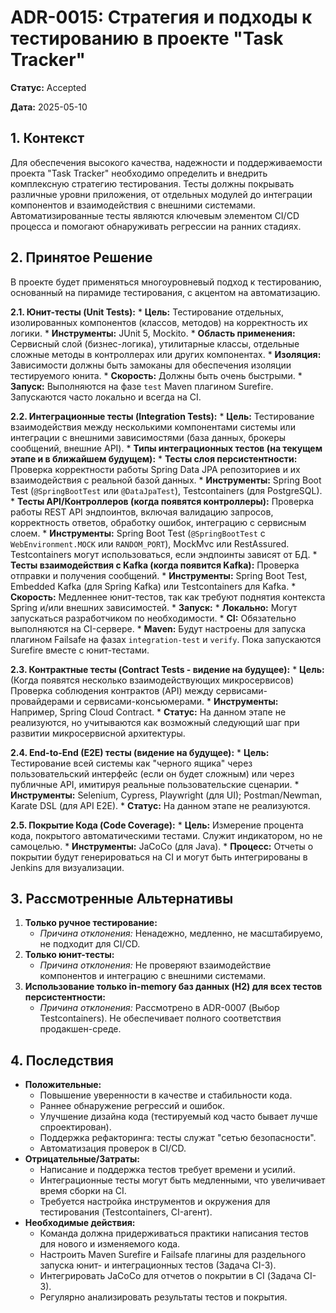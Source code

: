 # ADR-0015: Стратегия и подходы к тестированию в проекте "Task Tracker"

**Статус:** Accepted

**Дата:** 2025-05-10

## 1. Контекст

Для обеспечения высокого качества, надежности и поддерживаемости проекта "Task Tracker" необходимо определить и внедрить комплексную стратегию тестирования. Тесты должны покрывать различные уровни приложения, от отдельных модулей до интеграции компонентов и взаимодействия с внешними системами. Автоматизированные тесты являются ключевым элементом CI/CD процесса и помогают обнаруживать регрессии на ранних стадиях.

## 2. Принятое Решение

В проекте будет применяться многоуровневый подход к тестированию, основанный на пирамиде тестирования, с акцентом на автоматизацию.

**2.1. Юнит-тесты (Unit Tests):**
    *   **Цель:** Тестирование отдельных, изолированных компонентов (классов, методов) на корректность их логики.
    *   **Инструменты:** JUnit 5, Mockito.
    *   **Область применения:** Сервисный слой (бизнес-логика), утилитарные классы, отдельные сложные методы в контроллерах или других компонентах.
    *   **Изоляция:** Зависимости должны быть замоканы для обеспечения изоляции тестируемого юнита.
    *   **Скорость:** Должны быть очень быстрыми.
    *   **Запуск:** Выполняются на фазе `test` Maven плагином Surefire. Запускаются часто локально и всегда на CI.

**2.2. Интеграционные тесты (Integration Tests):**
    *   **Цель:** Тестирование взаимодействия между несколькими компонентами системы или интеграции с внешними зависимостями (база данных, брокеры сообщений, внешние API).
    *   **Типы интеграционных тестов (на текущем этапе и в ближайшем будущем):**
        *   **Тесты слоя персистентности:** Проверка корректности работы Spring Data JPA репозиториев и их взаимодействия с реальной базой данных.
            *   **Инструменты:** Spring Boot Test (`@SpringBootTest` или `@DataJpaTest`), Testcontainers (для PostgreSQL).
        *   **Тесты API/Контроллеров (когда появятся контроллеры):** Проверка работы REST API эндпоинтов, включая валидацию запросов, корректность ответов, обработку ошибок, интеграцию с сервисным слоем.
            *   **Инструменты:** Spring Boot Test (`@SpringBootTest` с `WebEnvironment.MOCK` или `RANDOM_PORT`), MockMvc или RestAssured. Testcontainers могут использоваться, если эндпоинты зависят от БД.
        *   **Тесты взаимодействия с Kafka (когда появится Kafka):** Проверка отправки и получения сообщений.
            *   **Инструменты:** Spring Boot Test, Embedded Kafka (для Spring Kafka) или Testcontainers для Kafka.
    *   **Скорость:** Медленнее юнит-тестов, так как требуют поднятия контекста Spring и/или внешних зависимостей.
    *   **Запуск:**
        *   **Локально:** Могут запускаться разработчиком по необходимости.
        *   **CI:** Обязательно выполняются на CI-сервере.
        *   **Maven:** Будут настроены для запуска плагином Failsafe на фазах `integration-test` и `verify`. Пока запускаются Surefire вместе с юнит-тестами.

**2.3. Контрактные тесты (Contract Tests - видение на будущее):**
    *   **Цель:** (Когда появятся несколько взаимодействующих микросервисов) Проверка соблюдения контрактов (API) между сервисами-провайдерами и сервисами-консьюмерами.
    *   **Инструменты:** Например, Spring Cloud Contract.
    *   **Статус:** На данном этапе не реализуются, но учитываются как возможный следующий шаг при развитии микросервисной архитектуры.

**2.4. End-to-End (E2E) тесты (видение на будущее):**
    *   **Цель:** Тестирование всей системы как "черного ящика" через пользовательский интерфейс (если он будет сложным) или через публичные API, имитируя реальные пользовательские сценарии.
    *   **Инструменты:** Selenium, Cypress, Playwright (для UI); Postman/Newman, Karate DSL (для API E2E).
    *   **Статус:** На данном этапе не реализуются.

**2.5. Покрытие Кода (Code Coverage):**
    *   **Цель:** Измерение процента кода, покрытого автоматическими тестами. Служит индикатором, но не самоцелью.
    *   **Инструменты:** JaCoCo (для Java).
    *   **Процесс:** Отчеты о покрытии будут генерироваться на CI и могут быть интегрированы в Jenkins для визуализации.

## 3. Рассмотренные Альтернативы

1.  **Только ручное тестирование:**
    *   *Причина отклонения:* Ненадежно, медленно, не масштабируемо, не подходит для CI/CD.
2.  **Только юнит-тесты:**
    *   *Причина отклонения:* Не проверяют взаимодействие компонентов и интеграцию с внешними системами.
3.  **Использование только in-memory баз данных (H2) для всех тестов персистентности:**
    *   *Причина отклонения:* Рассмотрено в ADR-0007 (Выбор Testcontainers). Не обеспечивает полного соответствия продакшен-среде.

## 4. Последствия

*   **Положительные:**
    *   Повышение уверенности в качестве и стабильности кода.
    *   Раннее обнаружение регрессий и ошибок.
    *   Улучшение дизайна кода (тестируемый код часто бывает лучше спроектирован).
    *   Поддержка рефакторинга: тесты служат "сетью безопасности".
    *   Автоматизация проверок в CI/CD.
*   **Отрицательные/Затраты:**
    *   Написание и поддержка тестов требует времени и усилий.
    *   Интеграционные тесты могут быть медленными, что увеличивает время сборки на CI.
    *   Требуется настройка инструментов и окружения для тестирования (Testcontainers, CI-агент).
*   **Необходимые действия:**
    *   Команда должна придерживаться практики написания тестов для нового и изменяемого кода.
    *   Настроить Maven Surefire и Failsafe плагины для раздельного запуска юнит- и интеграционных тестов (Задача CI-3).
    *   Интегрировать JaCoCo для отчетов о покрытии в CI (Задача CI-3).
    *   Регулярно анализировать результаты тестов и покрытия.
